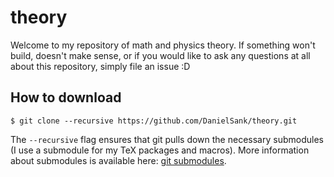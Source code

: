 # theory

Welcome to my repository of math and physics theory.
If something won't build, doesn't make sense, or if you would like to ask any questions at all about this repository, simply file an issue :D

## How to download

`$ git clone --recursive https://github.com/DanielSank/theory.git`

The `--recursive` flag ensures that git pulls down the necessary submodules (I use a submodule for my TeX packages and macros).
More information about submodules is available here: [git submodules](https://git-scm.com/book/en/v2/Git-Tools-Submodules).
